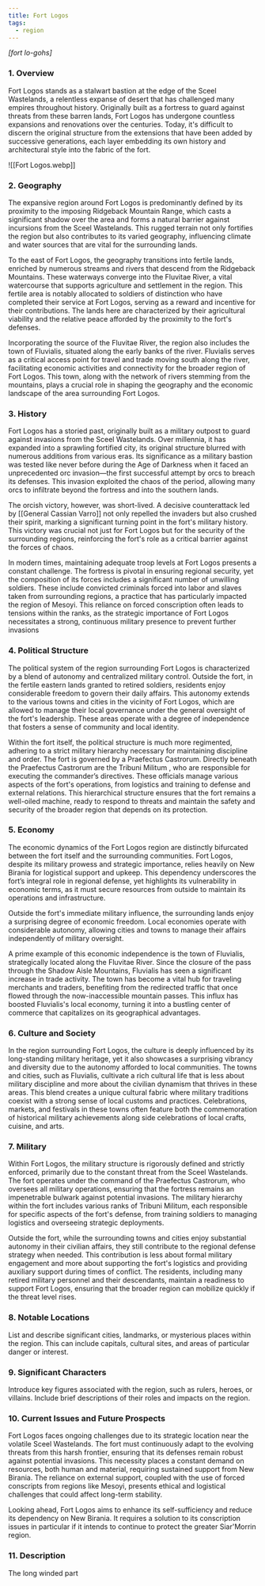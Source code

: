 ```yaml
---
title: Fort Logos
tags:
  - region
---
```

*[fort lo-gohs]*
### 1. **Overview**

Fort Logos stands as a stalwart bastion at the edge of the Sceel Wastelands, a relentless expanse of desert that has challenged many empires throughout history. Originally built as a fortress to guard against threats from these barren lands, Fort Logos has undergone countless expansions and renovations over the centuries. Today, it's difficult to discern the original structure from the extensions that have been added by successive generations, each layer embedding its own history and architectural style into the fabric of the fort.

![[Fort Logos.webp]]

### 2. **Geography**

The expansive region around Fort Logos is predominantly defined by its proximity to the imposing Ridgeback Mountain Range, which casts a significant shadow over the area and forms a natural barrier against incursions from the Sceel Wastelands. This rugged terrain not only fortifies the region but also contributes to its varied geography, influencing climate and water sources that are vital for the surrounding lands.

To the east of Fort Logos, the geography transitions into fertile lands, enriched by numerous streams and rivers that descend from the Ridgeback Mountains. These waterways converge into the Fluvitae River, a vital watercourse that supports agriculture and settlement in the region. This fertile area is notably allocated to soldiers of distinction who have completed their service at Fort Logos, serving as a reward and incentive for their contributions. The lands here are characterized by their agricultural viability and the relative peace afforded by the proximity to the fort's defenses.

Incorporating the source of the Fluvitae River, the region also includes the town of Fluvialis, situated along the early banks of the river. Fluvialis serves as a critical access point for travel and trade moving south along the river, facilitating economic activities and connectivity for the broader region of Fort Logos. This town, along with the network of rivers stemming from the mountains, plays a crucial role in shaping the geography and the economic landscape of the area surrounding Fort Logos.

### 3. **History**

Fort Logos has a storied past, originally built as a military outpost to guard against invasions from the Sceel Wastelands. Over millennia, it has expanded into a sprawling fortified city, its original structure blurred with numerous additions from various eras. Its significance as a military bastion was tested like never before during the Age of Darkness when it faced an unprecedented orc invasion—the first successful attempt by orcs to breach its defenses. This invasion exploited the chaos of the period, allowing many orcs to infiltrate beyond the fortress and into the southern lands.

The orcish victory, however, was short-lived. A decisive counterattack led by [[General Cassian Varro]] not only repelled the invaders but also crushed their spirit, marking a significant turning point in the fort's military history. This victory was crucial not just for Fort Logos but for the security of the surrounding regions, reinforcing the fort's role as a critical barrier against the forces of chaos.

In modern times, maintaining adequate troop levels at Fort Logos presents a constant challenge. The fortress is pivotal in ensuring regional security, yet the composition of its forces includes a significant number of unwilling soldiers. These include convicted criminals forced into labor and slaves taken from surrounding regions, a practice that has particularly impacted the region of Mesoyi. This reliance on forced conscription often leads to tensions within the ranks, as the strategic importance of Fort Logos necessitates a strong, continuous military presence to prevent further invasions

### 4. **Political Structure**

The political system of the region surrounding Fort Logos is characterized by a blend of autonomy and centralized military control. Outside the fort, in the fertile eastern lands granted to retired soldiers, residents enjoy considerable freedom to govern their daily affairs. This autonomy extends to the various towns and cities in the vicinity of Fort Logos, which are allowed to manage their local governance under the general oversight of the fort's leadership. These areas operate with a degree of independence that fosters a sense of community and local identity.

Within the fort itself, the political structure is much more regimented, adhering to a strict military hierarchy necessary for maintaining discipline and order. The fort is governed by a Praefectus Castrorum. Directly beneath the Praefectus Castrorum are the Tribuni Militum , who are responsible for executing the commander’s directives. These officials manage various aspects of the fort's operations, from logistics and training to defense and external relations. This hierarchical structure ensures that the fort remains a well-oiled machine, ready to respond to threats and maintain the safety and security of the broader region that depends on its protection.

### 5. **Economy**

The economic dynamics of the Fort Logos region are distinctly bifurcated between the fort itself and the surrounding communities. Fort Logos, despite its military prowess and strategic importance, relies heavily on New Birania for logistical support and upkeep. This dependency underscores the fort’s integral role in regional defense, yet highlights its vulnerability in economic terms, as it must secure resources from outside to maintain its operations and infrastructure.

Outside the fort's immediate military influence, the surrounding lands enjoy a surprising degree of economic freedom. Local economies operate with considerable autonomy, allowing cities and towns to manage their affairs independently of military oversight.

A prime example of this economic independence is the town of Fluvialis, strategically located along the Fluvitae River. Since the closure of the pass through the Shadow Aisle Mountains, Fluvialis has seen a significant increase in trade activity. The town has become a vital hub for traveling merchants and traders, benefiting from the redirected traffic that once flowed through the now-inaccessible mountain passes. This influx has boosted Fluvialis's local economy, turning it into a bustling center of commerce that capitalizes on its geographical advantages.

### 6. **Culture and Society**

In the region surrounding Fort Logos, the culture is deeply influenced by its long-standing military heritage, yet it also showcases a surprising vibrancy and diversity due to the autonomy afforded to local communities. The towns and cities, such as Fluvialis, cultivate a rich cultural life that is less about military discipline and more about the civilian dynamism that thrives in these areas. This blend creates a unique cultural fabric where military traditions coexist with a strong sense of local customs and practices. Celebrations, markets, and festivals in these towns often feature both the commemoration of historical military achievements along side celebrations of local crafts, cuisine, and arts.

### 7. **Military**

Within Fort Logos, the military structure is rigorously defined and strictly enforced, primarily due to the constant threat from the Sceel Wastelands. The fort operates under the command of the Praefectus Castrorum, who oversees all military operations, ensuring that the fortress remains an impenetrable bulwark against potential invasions. The military hierarchy within the fort includes various ranks of Tribuni Militum, each responsible for specific aspects of the fort's defense, from training soldiers to managing logistics and overseeing strategic deployments.

Outside the fort, while the surrounding towns and cities enjoy substantial autonomy in their civilian affairs, they still contribute to the regional defense strategy when needed. This contribution is less about formal military engagement and more about supporting the fort's logistics and providing auxiliary support during times of conflict. The residents, including many retired military personnel and their descendants, maintain a readiness to support Fort Logos, ensuring that the broader region can mobilize quickly if the threat level rises.

### 8. **Notable Locations**

List and describe significant cities, landmarks, or mysterious places within the region. This can include capitals, cultural sites, and areas of particular danger or interest.

### 9. **Significant Characters**

Introduce key figures associated with the region, such as rulers, heroes, or villains. Include brief descriptions of their roles and impacts on the region.

### 10. **Current Issues and Future Prospects**

Fort Logos faces ongoing challenges due to its strategic location near the volatile Sceel Wastelands. The fort must continuously adapt to the evolving threats from this harsh frontier, ensuring that its defenses remain robust against potential invasions. This necessity places a constant demand on resources, both human and material, requiring sustained support from New Birania. The reliance on external support, coupled with the use of forced conscripts from regions like Mesoyi, presents ethical and logistical challenges that could affect long-term stability.

Looking ahead, Fort Logos aims to enhance its self-sufficiency and reduce its dependency on New Birania. It requires a solution to its conscription issues in particular if it intends to continue to protect the greater Siar'Morrin region. 

### 11. **Description**

The long winded part
